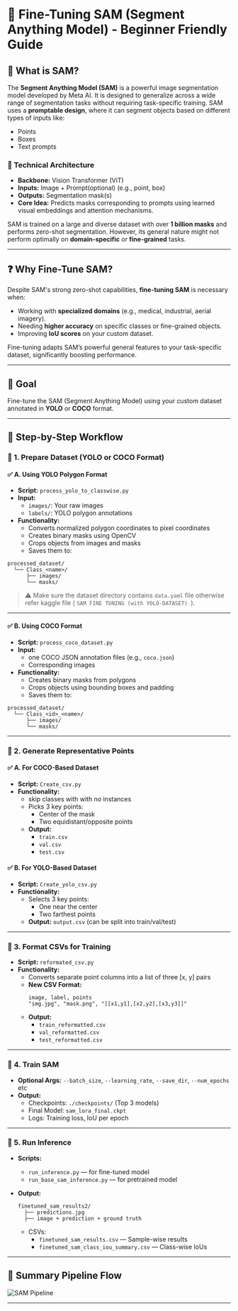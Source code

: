 # 🧠 Fine-Tuning SAM (Segment Anything Model) - Beginner Friendly Guide

## 📌 What is SAM?

The **Segment Anything Model (SAM)** is a powerful image segmentation model developed by Meta AI. It is designed to generalize across a wide range of segmentation tasks without requiring task-specific training. SAM uses a **promptable design**, where it can segment objects based on different types of inputs like:

- Points
- Boxes
- Text prompts

### 🔧 Technical Architecture

- **Backbone:** Vision Transformer (ViT)
- **Inputs:** Image + Prompt(optional) (e.g., point, box)
- **Outputs:** Segmentation mask(s)
- **Core Idea:** Predicts masks corresponding to prompts using learned visual embeddings and attention mechanisms.

SAM is trained on a large and diverse dataset with over **1 billion masks** and performs zero-shot segmentation. However, its general nature might not perform optimally on **domain-specific** or **fine-grained** tasks.

---

## ❓ Why Fine-Tune SAM?

Despite SAM's strong zero-shot capabilities, **fine-tuning SAM** is necessary when:

- Working with **specialized domains** (e.g., medical, industrial, aerial imagery).
- Needing **higher accuracy** on specific classes or fine-grained objects.
- Improving **IoU scores** on your custom dataset.

Fine-tuning adapts SAM’s powerful general features to your task-specific dataset, significantly boosting performance.

---

## 🎯 Goal
Fine-tune the SAM (Segment Anything Model) using your custom dataset annotated in **YOLO** or **COCO** format.

---

## 🔄 Step-by-Step Workflow

### 🔹 1. Prepare Dataset (YOLO or COCO Format)

#### ✅ A. Using YOLO Polygon Format

- **Script:** `process_yolo_to_classwise.py`
- **Input:**
  - `images/`: Your raw images  
  - `labels/`: YOLO polygon annotations  
- **Functionality:**
  - Converts normalized polygon coordinates to pixel coordinates  
  - Creates binary masks using OpenCV  
  - Crops objects from images and masks  
  - Saves them to:

```
processed_dataset/
  └── Class_<name>/
      ├── images/
      └── masks/
```

> ⚠️ Make sure the dataset directory contains `data.yaml` file otherwise refer kaggle file ( `SAM FINE TUNING (with YOLO-DATASET) `).

---

#### ✅ B. Using COCO Format

- **Script:** `process_coco_dataset.py`
- **Input:**
  - one COCO JSON annotation files (e.g., `coco.json`)  
  - Corresponding images  
- **Functionality:**  
  - Creates binary masks from polygons  
  - Crops objects using bounding boxes and padding  
  - Saves them to:

```
processed_dataset/
  └── Class_<id>_<name>/
      ├── images/
      └── masks/
```

---

### 🔹 2. Generate Representative Points

#### ✅ A. For COCO-Based Dataset

- **Script:** `Create_csv.py`
- **Functionality:**
  - skip classes with with no instances  
  - Picks 3 key points:
    - Center of the mask  
    - Two equidistant/opposite points  
  - **Output:**
    - `train.csv`  
    - `val.csv`   
    - `test.csv` 

#### ✅ B. For YOLO-Based Dataset

- **Script:** `Create_yolo_csv.py`
- **Functionality:**
  - Selects 3 key points:
    - One near the center  
    - Two farthest points  
  - **Output:** `output.csv` (can be split into train/val/test)

---

### 🔹 3. Format CSVs for Training

- **Script:** `reformated_csv.py`
- **Functionality:**
  - Converts separate point columns into a list of three [x, y] pairs  
  - **New CSV Format:**
    ```
    image, label, points
    "img.jpg", "mask.png", "[[x1,y1],[x2,y2],[x3,y3]]"
    ```
  - **Output:**
    - `train_reformatted.csv`  
    - `val_reformatted.csv`  
    - `test_reformatted.csv`

---

### 🔹 4. Train SAM

- **Optional Args:** `--batch_size`, `--learning_rate`, `--save_dir`, `--num_epochs`  etc
- **Output:**
  - Checkpoints: `./checkpoints/` (Top 3 models)  
  - Final Model: `sam_lora_final.ckpt`  
  - Logs: Training loss, IoU per epoch

---


### 🔹 5. Run Inference

- **Scripts:**
  - `run_inference.py` — for fine-tuned model  
  - `run_base_sam_inference.py` — for pretrained model  

- **Output:**
  ```
  finetuned_sam_results2/
    ├── predictions.jpg
    ├── image + prediction + ground truth
  ```
  - CSVs:
    - `finetuned_sam_results.csv` — Sample-wise results  
    - `finetuned_sam_class_iou_summary.csv` — Class-wise IoUs

---
## 📆 Summary Pipeline Flow

![SAM Pipeline](https://raw.githubusercontent.com/TheLunarLogic/image/main/SAM%20diagram.png)

---


